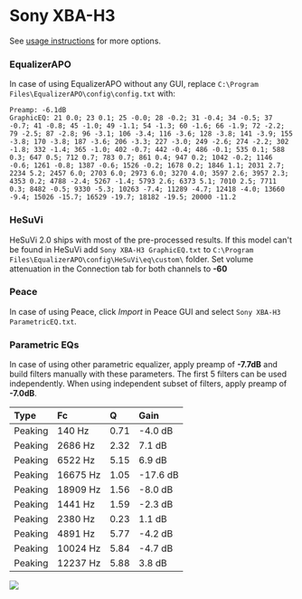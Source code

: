 # Sony XBA-H3
See [usage instructions](https://github.com/jaakkopasanen/AutoEq#usage) for more options.

### EqualizerAPO
In case of using EqualizerAPO without any GUI, replace `C:\Program Files\EqualizerAPO\config\config.txt`
with:
```
Preamp: -6.1dB
GraphicEQ: 21 0.0; 23 0.1; 25 -0.0; 28 -0.2; 31 -0.4; 34 -0.5; 37 -0.7; 41 -0.8; 45 -1.0; 49 -1.1; 54 -1.3; 60 -1.6; 66 -1.9; 72 -2.2; 79 -2.5; 87 -2.8; 96 -3.1; 106 -3.4; 116 -3.6; 128 -3.8; 141 -3.9; 155 -3.8; 170 -3.8; 187 -3.6; 206 -3.3; 227 -3.0; 249 -2.6; 274 -2.2; 302 -1.8; 332 -1.4; 365 -1.0; 402 -0.7; 442 -0.4; 486 -0.1; 535 0.1; 588 0.3; 647 0.5; 712 0.7; 783 0.7; 861 0.4; 947 0.2; 1042 -0.2; 1146 -0.6; 1261 -0.8; 1387 -0.6; 1526 -0.2; 1678 0.2; 1846 1.1; 2031 2.7; 2234 5.2; 2457 6.0; 2703 6.0; 2973 6.0; 3270 4.0; 3597 2.6; 3957 2.3; 4353 0.2; 4788 -2.4; 5267 -1.4; 5793 2.6; 6373 5.1; 7010 2.5; 7711 0.3; 8482 -0.5; 9330 -5.3; 10263 -7.4; 11289 -4.7; 12418 -4.0; 13660 -9.4; 15026 -15.7; 16529 -19.7; 18182 -19.5; 20000 -11.2
```

### HeSuVi
HeSuVi 2.0 ships with most of the pre-processed results. If this model can't be found in HeSuVi add
`Sony XBA-H3 GraphicEQ.txt` to `C:\Program Files\EqualizerAPO\config\HeSuVi\eq\custom\` folder.
Set volume attenuation in the Connection tab for both channels to **-60**

### Peace
In case of using Peace, click *Import* in Peace GUI and select `Sony XBA-H3 ParametricEQ.txt`.

### Parametric EQs
In case of using other parametric equalizer, apply preamp of **-7.7dB** and build filters manually
with these parameters. The first 5 filters can be used independently.
When using independent subset of filters, apply preamp of **-7.0dB**.

| Type    | Fc       |    Q | Gain     |
|:--------|:---------|:-----|:---------|
| Peaking | 140 Hz   | 0.71 | -4.0 dB  |
| Peaking | 2686 Hz  | 2.32 | 7.1 dB   |
| Peaking | 6522 Hz  | 5.15 | 6.9 dB   |
| Peaking | 16675 Hz | 1.05 | -17.6 dB |
| Peaking | 18909 Hz | 1.56 | -8.0 dB  |
| Peaking | 1441 Hz  | 1.59 | -2.3 dB  |
| Peaking | 2380 Hz  | 0.23 | 1.1 dB   |
| Peaking | 4891 Hz  | 5.77 | -4.2 dB  |
| Peaking | 10024 Hz | 5.84 | -4.7 dB  |
| Peaking | 12237 Hz | 5.88 | 3.8 dB   |

![](https://raw.githubusercontent.com/jaakkopasanen/AutoEq/master/results/oratory1990/harman_in-ear_2017-1/Sony%20XBA-H3/Sony%20XBA-H3.png)